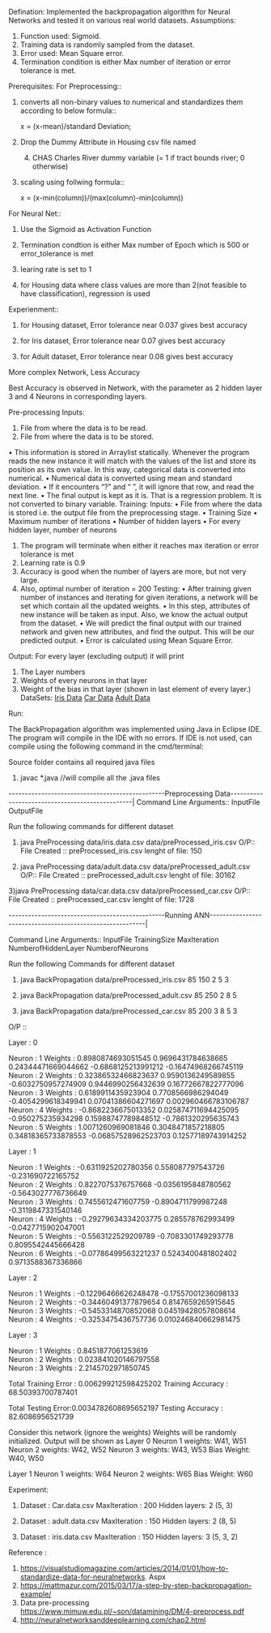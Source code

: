 Defination: Implemented the backpropagation algorithm for Neural Networks and tested it on various real world datasets.
Assumptions:
1)	Function used: Sigmoid.
2)	Training data is randomly sampled from the dataset.
3)	Error used: Mean Square error.
4)	Termination condition is either Max number of iteration or error tolerance is met.

Prerequisites:
For Preprocessing::

1) converts all non-binary values to numerical and standardizes them according to below formula::

	x = (x-mean)/standard Deviation;

2) Drop the Dummy Attribute in Housing csv file named 
	
	4. CHAS      Charles River dummy variable (= 1 if tract bounds river; 0 otherwise)

3) scaling using follwing formula::
	
	x = (x-min(column))/(max(column)-min(column))

For Neural Net::

1) Use the Sigmoid as Activation Function

2) Termination condtion is either Max number of Epoch which is 500 or error_tolerance is met

3) learing rate is set to 1	

4) for Housing data where class values are more than 2(not feasible to have classification), regression is used

Experienment::

1) for Housing dataset, Error tolerance near 0.037 gives best accuracy

2) for Iris dataset, Error tolerance near 0.07 gives best accuracy

3) for Adult dataset, Error tolerance near 0.08 gives best accuracy

More complex Network, Less Accuracy

Best Accuracy is observed in Network, with the parameter as 2 hidden layer 3 and 4 Neurons in corresponding layers. 


Pre-processing
Inputs: 
1.	File from where the data is to be read.
2.	File from where the data is to be stored.

•	This information is stored in Arraylist statically. Whenever the program reads the new instance it will match with the values of the list and store its position as its own value. In this way, categorical data is converted into numerical.
•	Numerical data is converted using mean and standard deviation.
•	If it encounters “?” and “ ”, it will ignore that row, and read the next line.
•	The final output is kept as it is. That is a regression problem. It is not converted to binary variable.
Training:
Inputs:
•	File from where the data is stored i.e. the output file from the preprocessing stage.
•	Training Size
•	Maximum number of iterations
•	Number of hidden layers
•	For every hidden layer, number of neurons

1)	The program will terminate when either it reaches max iteration or error tolerance is met
2)	Learning rate is  0.9
3)	Accuracy is good when the number of layers are more, but not very large.
4)	Also, optimal number of iteration = 200
Testing:
•	After training given number of instances and iterating for given iterations, a network will be set which contain all the updated weights.
•	In this step, attributes of new instance will be taken as input. Also, we know the actual output from the dataset. 
•	We will predict the final output with our trained network and given new attributes, and find the output. This will be our predicted output.
•	Error is calculated using Mean Square Error.

Output:
For every layer (excluding output) it will print
1)	The Layer numbers
2)	Weights of every neurons in that layer
3)	Weight of the bias in that layer (shown in last element of every layer.)
DataSets:
[Iris Data]( https://archive.ics.uci.edu/ml/datasets/Iris)
[Car Data](https://archive.ics.uci.edu/ml/datasets/Car+Evaluation)
[Adult Data]( https://archive.ics.uci.edu/ml/datasets/Census+Income)

Run:

The BackPropagation algorithm was implemented using Java in Eclipse IDE.
The program will compile in the IDE with no errors. If IDE is not used, can compile using the
following command in the cmd/terminal:

Source folder contains all required java files 

1) javac *.java //will compile all the .java files




------------------------------------------------Preprocessing Data------------------------------------------------|
Command Line Arguments:: InputFile OutputFile

Run the following commands for different dataset

1) java PreProcessing data/iris.data.csv data/preProcessed_iris.csv 
O/P::
File Created :: preProcessed_iris.csv
lenght of file:  150

2) java PreProcessing data/adult.data.csv data/preProcessed_adult.csv
O/P::
File Created :: preProcessed_adult.csv
lenght of file:  30162

3)java PreProcessing data/car.data.csv data/preProcessed_car.csv
O/P::
File Created :: preProcessed_car.csv
lenght of file:  1728

------------------------------------------------Running ANN----------------------------------------------------------|

Command Line Arguments:: InputFile TrainingSize MaxIteration NumberofHiddenLayer NumberofNeurons

Run the following Commands for different dataset

1) java BackPropagation data/preProcessed_iris.csv 85 150 2 5 3

2) java BackPropagation data/preProcessed_adult.csv 85 250 2 8 5

3) java BackPropagation data/preProcessed_car.csv 85 200 3 8 5 3

O/P ::

Layer : 0

Neuron : 1 Weights : 0.8980874693051545   0.9696431784638665   0.24344471669044662   -0.6868125213991212   -0.16474968266745119   
Neuron : 2 Weights : 0.32386532466823637   0.9590136249589855   -0.6032750957274909   0.9446990256432639   0.16772667822777096   
Neuron : 3 Weights : 0.6189911435923904   0.7708566986294049   -0.4054299618349941   0.07041386604271697   0.002960466783106787   
Neuron : 4 Weights : -0.8682236675013352   0.025874711694425095   -0.950275235934298   0.15988747789848512   -0.7861320295635743   
Neuron : 5 Weights : 1.0071260969081846 0.3048471857218805 0.34818365733878553 -0.06857528962523703 0.12577189743914252 

Layer : 1


Neuron : 1 Weights : -0.6311925202780356   0.558087797543726   -0.231690722165752   
Neuron : 2 Weights : 0.8227075376757668   -0.0356195848780562   -0.5643027776736649   
Neuron : 3 Weights : 0.7455612471607759   -0.8904711799987248   -0.3119847331540146   
Neuron : 4 Weights : -0.29279634334203775   0.285578762993499   -0.0427715902047001   
Neuron : 5 Weights : -0.5563122529209789   -0.7083301749293778   0.8095542445666428   
Neuron : 6 Weights : -0.07786499563221237   0.5243400481802402   0.9713588367336866   

Layer : 2


Neuron : 1 Weights : -0.12296466626248478   -0.17557001236098133   
Neuron : 2 Weights : -0.34460491377879654   0.8147659265915645   
Neuron : 3 Weights : -0.5453314870852068   0.04519428057808614   
Neuron : 4 Weights : -0.3253475436757736   0.010246840662981475   

Layer : 3


Neuron : 1 Weights : 0.8451877061253619   
Neuron : 2 Weights : 0.023841020146797558   
Neuron : 3 Weights : 2.2145702971850745   

Total Training Error : 0.006299212598425202
Training Accuracy : 68.50393700787401

Total Testing Error:0.0034782608695652197
Testing Accuracy : 82.6086956521739







 
Consider this network (ignore the weights)
Weights will be randomly initialized.
Output will be shown as 
Layer 0
Neuron 1 weights: W41, W51
Neuron 2 weights: W42, W52
Neuron 3 weights: W43, W53
Bias Weight: W40, W50

Layer 1
Neuron 1 weights: W64
Neuron 2 weights: W65
Bias Weight: W60

Experiment: 

1)	Dataset : Car.data.csv
MaxIteration : 200
Hidden layers: 2 (5, 3)
	
 


2)	Dataset : adult.data.csv
MaxIteration : 150
Hidden layers: 2 (8, 5)


 
 

3)	Dataset : iris.data.csv
MaxIteration : 150
Hidden layers: 3 (5, 3, 2)

 



Reference :
1. https://visualstudiomagazine.com/articles/2014/01/01/how-to-standardize-data-for-neuralnetworks.
Aspx
2. https://mattmazur.com/2015/03/17/a-step-by-step-backpropagation-example/
3. Data pre-processing
https://www.mimuw.edu.pl/~son/datamining/DM/4-preprocess.pdf
4. http://neuralnetworksanddeeplearning.com/chap2.html
